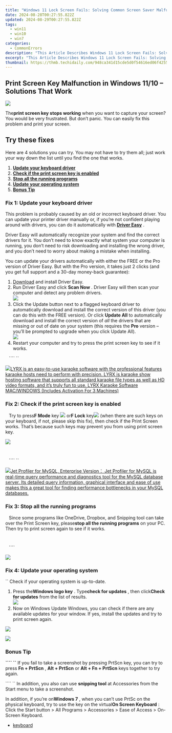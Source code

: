 ```yaml
---
title: "Windows 11 Lock Screen Fails: Solving Common Screen Saver Malfunctions"
date: 2024-08-28T00:27:55.822Z
updated: 2024-08-29T00:27:55.822Z
tags:
  - win11
  - win10
  - win7
categories:
  - CommonErrors
description: "This Article Describes Windows 11 Lock Screen Fails: Solving Common Screen Saver Malfunctions"
excerpt: "This Article Describes Windows 11 Lock Screen Fails: Solving Common Screen Saver Malfunctions"
thumbnail: https://thmb.techidaily.com/948ca341d15cde5d0f54616ed06f4255209470f04b03c46cee19f973459e05a3.jpg
---
```


## Print Screen Key Malfunction in Windows 11/10 – Solutions That Work

![](https://images.drivereasy.com/wp-content/uploads/2018/03/img_5aa9088204dec.png)

 The**print screen key stops working** when you want to capture your screen? You would be very frustrated. But don’t panic. You can easily fix this problem and print your screen.

## Try these fixes

 Here are 4 solutions you can try. You may not have to try them all; just work your way down the list until you find the one that works.

1. **[Update your keyboard driver](#solution1)**
2. **[Check if the print screen key is enabled](#solution2)**
3. **[Stop all the running programs](#solution3)**
4. **[Update your operating system](#solution4)**
5. **[Bonus Tip](#additional)**

### Fix 1: Update your keyboard driver

 This problem is probably caused by an old or incorrect keyboard driver. You can update your printer driver manually or, if you’re not confident playing around with drivers, you can do it automatically with **[Driver Easy](https://tools.techidaily.com/drivereasy/download/)**  .

 Driver Easy will automatically recognize your system and find the correct drivers for it. You don’t need to know exactly what system your computer is running, you don’t need to risk downloading and installing the wrong driver, and you don’t need to worry about making a mistake when installing.

 You can update your drivers automatically with either the FREE or the Pro version of Driver Easy. But with the Pro version, it takes just 2 clicks (and you get full support and a 30-day money-back guarantee):

1. [Download](https://tools.techidaily.com/drivereasy/download/)   and install Driver Easy.
2. Run Driver Easy and click **Scan Now** . Driver Easy will then scan your computer and detect any problem drivers.  
![](https://www.drivereasy.com/wp-content/uploads/2017/03/Driver-Easy-Scan-Needed.jpg)
3. Click the Update button next to a flagged keyboard driver to automatically download and install the correct version of this driver (you can do this with the FREE version). Or click **Update All**  to automatically download and install the correct version of _all_ the drivers that are missing or out of date on your system (this requires the **Pro** version – you’ll be prompted to upgrade when you click Update All).  
![](https://www.drivereasy.com/wp-content/uploads/2017/03/Driver-Easy-Update-All.jpg)
4. Restart your computer and try to press the print screen key to see if it works.

```` ```` ```` ``

<!-- affiliate ads begin -->
<a href="https://shop.pcdj.com/order/checkout.php?PRODS=4698998&QTY=1&AFFILIATE=108875&CART=1"> <img src="https://secure.avangate.com/images/merchant/47f4b6321e9fd8e8f7326a6adc1a7c1e/products/MacBook_Pro_lyrx-withsinger-tv.png" border="0">LYRX is an easy-to-use karaoke software with the professional features karaoke hosts need to perform with precision. LYRX is karaoke show hosting software that supports all standard karaoke file types as well as HD video formats, and it’s truly fun to use. 
LYRX Karaoke Software MAC/WINDOWS (Includes Activation For 3 Machines)</a>
<!-- affiliate ads end -->
### Fix 2: Check if the print screen key is enabled

```` ```` Try to press**F Mode** key ![](https://images.drivereasy.com/wp-content/uploads/2017/04/2-3.png) or**F Lock** key![](https://images.drivereasy.com/wp-content/uploads/2017/04/1-2.png) (when there are such keys on your keyboard, if not, please skip this fix), then check if the Print Screen works. That’s because such keys may prevent you from using print screen key.

<!-- affiliate ads begin -->
<a href="https://store.massmailsoftware.com/order/checkout.php?PRODS=1095219&QTY=1&AFFILIATE=108875&CART=1"><img src="https://secure.avangate.com/images/merchant/dc87c13749315c7217cdc4ac692e704c/banera_for_partners-20_%281%29.jpg" border="0"></a>
<!-- affiliate ads end -->
```` ````

```` ```` ```` ``

<!-- affiliate ads begin -->
<a href="https://secure.2checkout.com/order/checkout.php?PRODS=4576829&QTY=1&AFFILIATE=108875&CART=1"><img src="https://secure.avangate.com/images/merchant/9e740b84bb48a64dde25061566299467/products/copy_1_jp_box_big.png" border="0">Jet Profiler for MySQL, Enterprise Version： Jet Profiler for MySQL is real-time query performance and diagnostics tool for the MySQL database server. Its detailed query information, graphical interface and ease of use makes this a great tool for finding performance bottlenecks in your MySQL databases. </a>
<!-- affiliate ads end -->
### Fix 3: Stop all the running programs

```` ```` Since some programs like OneDrive, Dropbox, and Snipping tool can take over the Print Screen key, please**stop all the running programs** on your PC. Then try to print screen again to see if it works.

```` ````

```` ```` ````

<!-- affiliate ads begin -->
<a href="https://store.absolute.com/order/checkout.php?PRODS=4601998&QTY=1&AFFILIATE=108875&CART=1"><img src="https://secure.avangate.com/images/merchant/ef70e26a0b5da778eda3f48014d087cd/728x90_larger-shield.jpg" border="0"></a>
<!-- affiliate ads end -->
### Fix 4: Update your operating system

`` Check if your operating system is up-to-date.

1. Press the**Windows logo key** . Type**check for updates** , then click**Check for updates** from the list of results.  
![](https://www.drivereasy.com/wp-content/uploads/2017/07/win11-search-bar-check-for-updates.jpg)
2. Now on Windows Update Windows, you can check if there are any available updates for your window. If yes, install the updates and try to print screen again.
<!-- affiliate ads begin -->
<a href="https://secure.2checkout.com/order/checkout.php?PRODS=45152835&QTY=1&AFFILIATE=108875&CART=1"><img src="https://download.terabyteunlimited.com/banners/ad_800x450_d.jpg" border="0"></a>
<!-- affiliate ads end -->

<!-- affiliate ads begin -->
<a href="https://secure.2checkout.com/order/checkout.php?PRODS=37100474&QTY=1&AFFILIATE=108875&CART=1"><img src="https://awario.com/images/pages/index/img-leads-1280@1x.avif" border="0"></a>
<!-- affiliate ads end -->
### Bonus Tip

**```` ``**  If you fail to take a screenshot by pressing PrtScn key, you can try to press **Fn + PrtScn** , **Alt + PrtScn**  or **Alt + Fn + PrtScn**  keys together to try again.

```` `` In addition, you also can use **snipping tool**  at Accessories from the Start menu to take a screenshot.

 In addition, if you’re on**Windows 7** , when you can’t use PrtSc on the physical keyboard, try to use the key on the virtual**On Screen Keyboard** : Click the Start button > All Programs > Accessories > Ease of Access > On-Screen Keyboard.

* [keyboard](https://bellelily.pxf.io/m5azgm)

<ins class="adsbygoogle"
     style="display:block"
     data-ad-format="autorelaxed"
     data-ad-client="ca-pub-7571918770474297"
     data-ad-slot="1223367746"></ins>



<ins class="adsbygoogle"
     style="display:block"
     data-ad-client="ca-pub-7571918770474297"
     data-ad-slot="8358498916"
     data-ad-format="auto"
     data-full-width-responsive="true"></ins>


